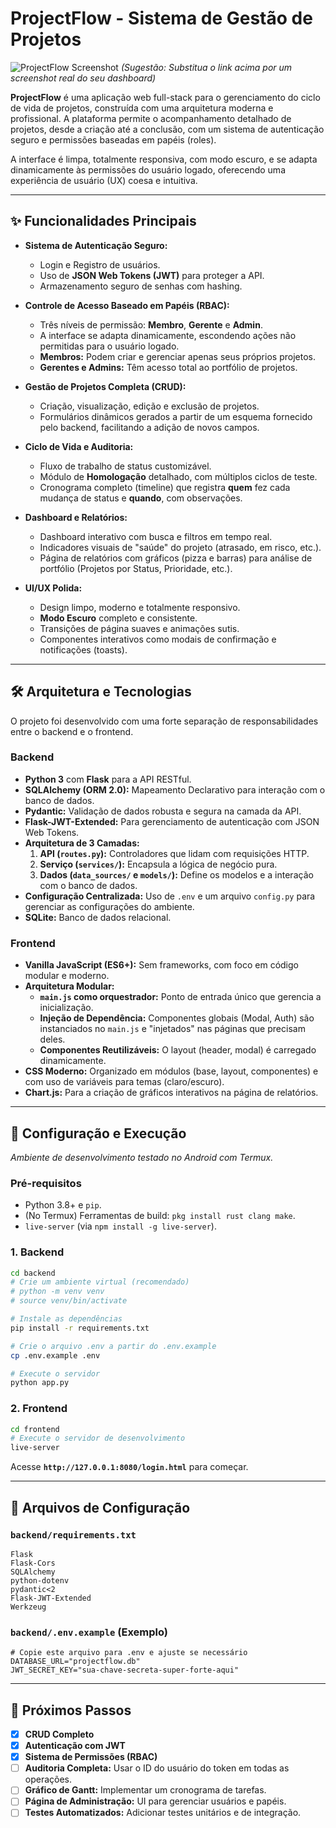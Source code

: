 # ProjectFlow - Sistema de Gestão de Projetos

![ProjectFlow Screenshot](https://via.placeholder.com/800x400.png?text=ProjectFlow+Dashboard)
*(Sugestão: Substitua o link acima por um screenshot real do seu dashboard)*

**ProjectFlow** é uma aplicação web full-stack para o gerenciamento do ciclo de vida de projetos, construída com uma arquitetura moderna e profissional. A plataforma permite o acompanhamento detalhado de projetos, desde a criação até a conclusão, com um sistema de autenticação seguro e permissões baseadas em papéis (roles).

A interface é limpa, totalmente responsiva, com modo escuro, e se adapta dinamicamente às permissões do usuário logado, oferecendo uma experiência de usuário (UX) coesa e intuitiva.

---

## ✨ Funcionalidades Principais

*   **Sistema de Autenticação Seguro:**
    *   Login e Registro de usuários.
    *   Uso de **JSON Web Tokens (JWT)** para proteger a API.
    *   Armazenamento seguro de senhas com hashing.

*   **Controle de Acesso Baseado em Papéis (RBAC):**
    *   Três níveis de permissão: **Membro**, **Gerente** e **Admin**.
    *   A interface se adapta dinamicamente, escondendo ações não permitidas para o usuário logado.
    *   **Membros:** Podem criar e gerenciar apenas seus próprios projetos.
    *   **Gerentes e Admins:** Têm acesso total ao portfólio de projetos.

*   **Gestão de Projetos Completa (CRUD):**
    *   Criação, visualização, edição e exclusão de projetos.
    *   Formulários dinâmicos gerados a partir de um esquema fornecido pelo backend, facilitando a adição de novos campos.

*   **Ciclo de Vida e Auditoria:**
    *   Fluxo de trabalho de status customizável.
    *   Módulo de **Homologação** detalhado, com múltiplos ciclos de teste.
    *   Cronograma completo (timeline) que registra **quem** fez cada mudança de status e **quando**, com observações.

*   **Dashboard e Relatórios:**
    *   Dashboard interativo com busca e filtros em tempo real.
    *   Indicadores visuais de "saúde" do projeto (atrasado, em risco, etc.).
    *   Página de relatórios com gráficos (pizza e barras) para análise de portfólio (Projetos por Status, Prioridade, etc.).

*   **UI/UX Polida:**
    *   Design limpo, moderno e totalmente responsivo.
    *   **Modo Escuro** completo e consistente.
    *   Transições de página suaves e animações sutis.
    *   Componentes interativos como modais de confirmação e notificações (toasts).

---

## 🛠️ Arquitetura e Tecnologias

O projeto foi desenvolvido com uma forte separação de responsabilidades entre o backend e o frontend.

### Backend
*   **Python 3** com **Flask** para a API RESTful.
*   **SQLAlchemy (ORM 2.0):** Mapeamento Declarativo para interação com o banco de dados.
*   **Pydantic:** Validação de dados robusta e segura na camada da API.
*   **Flask-JWT-Extended:** Para gerenciamento de autenticação com JSON Web Tokens.
*   **Arquitetura de 3 Camadas:**
    1.  **API (`routes.py`):** Controladores que lidam com requisições HTTP.
    2.  **Serviço (`services/`):** Encapsula a lógica de negócio pura.
    3.  **Dados (`data_sources/` e `models/`):** Define os modelos e a interação com o banco de dados.
*   **Configuração Centralizada:** Uso de `.env` e um arquivo `config.py` para gerenciar as configurações do ambiente.
*   **SQLite:** Banco de dados relacional.

### Frontend
*   **Vanilla JavaScript (ES6+):** Sem frameworks, com foco em código modular e moderno.
*   **Arquitetura Modular:**
    *   **`main.js` como orquestrador:** Ponto de entrada único que gerencia a inicialização.
    *   **Injeção de Dependência:** Componentes globais (Modal, Auth) são instanciados no `main.js` e "injetados" nas páginas que precisam deles.
    *   **Componentes Reutilizáveis:** O layout (header, modal) é carregado dinamicamente.
*   **CSS Moderno:** Organizado em módulos (base, layout, componentes) e com uso de variáveis para temas (claro/escuro).
*   **Chart.js:** Para a criação de gráficos interativos na página de relatórios.

---

## 🚀 Configuração e Execução

*Ambiente de desenvolvimento testado no Android com Termux.*

### Pré-requisitos
*   Python 3.8+ e `pip`.
*   (No Termux) Ferramentas de build: `pkg install rust clang make`.
*   `live-server` (via `npm install -g live-server`).

### 1. Backend
```bash
cd backend
# Crie um ambiente virtual (recomendado)
# python -m venv venv
# source venv/bin/activate

# Instale as dependências
pip install -r requirements.txt

# Crie o arquivo .env a partir do .env.example
cp .env.example .env

# Execute o servidor
python app.py
```

### 2. Frontend
```bash
cd frontend
# Execute o servidor de desenvolvimento
live-server
```
Acesse **`http://127.0.0.1:8080/login.html`** para começar.

---

## 📝 Arquivos de Configuração

### `backend/requirements.txt`
```
Flask
Flask-Cors
SQLAlchemy
python-dotenv
pydantic<2
Flask-JWT-Extended
Werkzeug
```

### `backend/.env.example` (Exemplo)
```
# Copie este arquivo para .env e ajuste se necessário
DATABASE_URL="projectflow.db"
JWT_SECRET_KEY="sua-chave-secreta-super-forte-aqui"
```

---

## 🔮 Próximos Passos

*   [X] **CRUD Completo**
*   [X] **Autenticação com JWT**
*   [X] **Sistema de Permissões (RBAC)**
*   [ ] **Auditoria Completa:** Usar o ID do usuário do token em todas as operações.
*   [ ] **Gráfico de Gantt:** Implementar um cronograma de tarefas.
*   [ ] **Página de Administração:** UI para gerenciar usuários e papéis.
*   [ ] **Testes Automatizados:** Adicionar testes unitários e de integração.
```